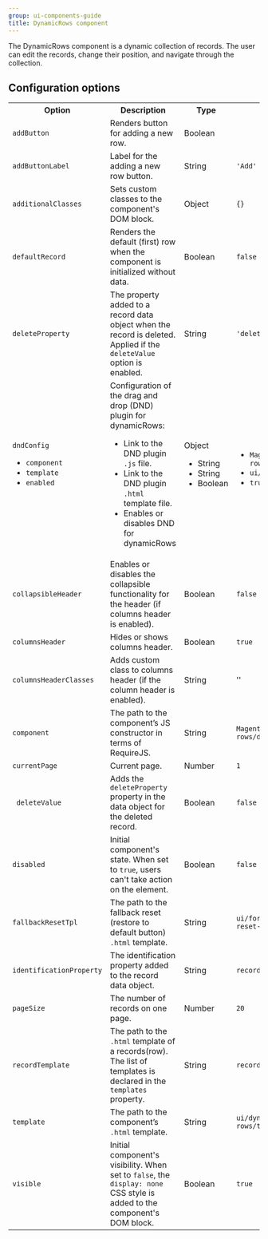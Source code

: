 ```yaml
---
group: ui-components-guide
title: DynamicRows component
---
```


The DynamicRows component is a dynamic collection of records. The user can edit the records, change their position, and navigate through the collection.

## Configuration options

<table>
  <tr>
    <th>
      Option
    </th>
    <th>
      Description
    </th>
    <th>
      Type
    </th>
    <th>
      Default
    </th>
  </tr>
  <tr>
    <td>
      <code>addButton</code>
    </td>
    <td>
      Renders button for adding a new row.
    </td>
    <td>
      Boolean
    </td>
    <td />
  </tr>
  <tr>
    <td>
      <code>addButtonLabel</code>
    </td>
    <td>
      Label for the adding a new row button.
    </td>
    <td>
      String
    </td>
    <td>
      <code>'Add'</code>
    </td>
  </tr>
  <tr>
    <td>
      <code>additionalClasses</code>
    </td>
    <td>
      Sets custom classes to the component's DOM block.
    </td>
    <td>
      Object
    </td>
    <td>
      <code>{}</code>
    </td>
  </tr>
  <tr>
    <td>
      <code>defaultRecord</code>
    </td>
    <td>
      Renders the default (first) row when the component is
      initialized without data.
    </td>
    <td>
      Boolean
    </td>
    <td>
      <code>false</code>
    </td>
  </tr>
  <tr>
    <td>
      <code>deleteProperty</code>
    </td>
    <td>
      The property added to a record data object when the record is
      deleted. Applied if the <code>deleteValue</code> option is
      enabled.
    </td>
    <td>
      String
    </td>
    <td>
      <code>'delete'</code>
    </td>
  </tr>
  <tr>
    <td>
      <code>dndConfig</code>
      <ul>
        <li><code>component</code>
        </li>
        <li><code>template</code>
        </li>
        <li><code>enabled</code>
        </li>
      </ul>
    </td>
    <td>
      Configuration of the drag and drop (DND) plugin for
      dynamicRows:
      <ul>
        <li>Link to the DND plugin <code>.js</code> file.
        </li>
        <li>Link to the DND plugin <code>.html</code> template
        file.
        </li>
        <li>Enables or disables DND for dynamicRows
        </li>
      </ul>
    </td>
    <td>
      Object
    <ul>
      <li>String</li>
      <li>String</li>
      <li>Boolean</li>
    </ul>
    </td>
    <td>
      <ul>
        <li>
          <code>Magento_Ui/js/dynamic-rows/dnd</code>
        </li>
        <li>
          <code>ui/dynamic-rows/cells/dnd</code>
        </li>
        <li><code>true</code>
        </li>
      </ul>
    </td>
  </tr>
  <tr>
    <td>
      <code>collapsibleHeader</code>
    </td>
    <td>
      Enables or disables the collapsible functionality for the
      header (if columns header is enabled).
    </td>
    <td>
      Boolean
    </td>
    <td>
      <code>false</code>
    </td>
  </tr>
  <tr>
    <td>
      <code>columnsHeader</code>
    </td>
    <td>
      Hides or shows columns header.
    </td>
    <td>
      Boolean
    </td>
    <td>
      <code>true</code>
    </td>
  </tr>
  <tr>
    <td>
      <code>columnsHeaderClasses</code>
    </td>
    <td>
      Adds custom class to columns header (if the column header is
      enabled).
    </td>
    <td>
      String
    </td>
    <td>
      ''
    </td>
  </tr>
  <tr>
    <td>
      <code>component</code>
    </td>
    <td>
      The path to the component’s JS constructor in terms of
      RequireJS.
    </td>
    <td>
      String
    </td>
    <td>
      <code>Magento_Ui/js/dynamic-rows/dynamic-rows</code>
    </td>
  </tr>
  <tr>
    <td>
      <code>currentPage</code>
    </td>
    <td>
      Current page.
    </td>
    <td>
      Number
    </td>
    <td>
      <code>1</code>
    </td>
  </tr>
  <tr>
    <td>
     <code> deleteValue</code>
    </td>
    <td>
      Adds the <code>deleteProperty</code> property in the data
      object for the deleted record.
    </td>
    <td>
      Boolean
    </td>
    <td>
      <code>false</code>
    </td>
  </tr>
  <tr>
    <td>
      <code>disabled</code>
    </td>
    <td>
      Initial component's state. When set to <code>true</code>, users can't
      take action on the element.
    </td>
    <td>
      Boolean
    </td>
    <td>
      <code>false</code>
    </td>
  </tr>
  <tr>
    <td>
      <code>fallbackResetTpl</code>
    </td>
    <td>
      The path to the fallback reset (restore to default button)
      <code>.html</code> template.
    </td>
    <td>
      String
    </td>
    <td>
      <code>ui/form/element/helper/fallback-reset-link</code>
    </td>
  </tr>
  <tr>
    <td>
      <code>identificationProperty</code>
    </td>
    <td>
      The identification property added to the record data object.
    </td>
    <td>
      String
    </td>
    <td>
      <code>record_id</code>
    </td>
  </tr>
  <tr>
    <td>
      <code>pageSize</code>
    </td>
    <td>
      The number of records on one page.
    </td>
    <td>
      Number
    </td>
    <td>
      <code>20</code>
    </td>
  </tr>
  <tr>
    <td>
      <code>recordTemplate</code>
    </td>
    <td>
      The path to the <code>.html</code> template of a records(row). The list of templates is declared in the <code>templates</code>
      property.
    </td>
    <td>
      String
    </td>
    <td>
      <code>record</code>
    </td>
  </tr>
  <tr>
    <td>
      <code>template</code>
    </td>
    <td>
      The path to the component’s <code>.html</code> template.
    </td>
    <td>
      String
    </td>
    <td>
      <code>ui/dynamic-rows/templates/default</code>
    </td>
  </tr>
  <tr>
    <td>
      <code>visible</code>
    </td>
    <td>
      Initial component's visibility. When set to <code>false</code>, the
      <code>display: none</code> CSS style is added to the
      component's DOM block.
    </td>
    <td>
      Boolean
    </td>
    <td>
      <code>true</code>
    </td>
  </tr>
</table>
